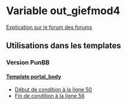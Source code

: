 # Variable out_giefmod4
[Explication sur le forum des forums](http://forum.forumactif.com/t294113-listing-des-variables#out_giefmod4)
## Utilisations dans les templates
### Version PunBB
#### [Template portal_body](punbb/portal_body.md)
* [Début de condition à la ligne 50](../punbb/portal_body.tpl#L50)
* [Fin de condition à la ligne 56](../punbb/portal_body.tpl#L56)